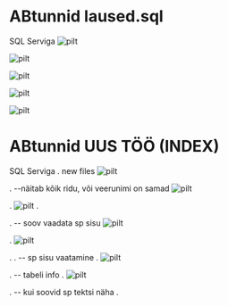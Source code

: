 # ABtunnid laused.sql
SQL Serviga
![pilt](https://github.com/user-attachments/assets/26d1178c-fb1b-481b-8785-cf319d3df5db)

![pilt](https://github.com/user-attachments/assets/0c254994-f86c-40e2-8064-2ee8795d20fc)

![pilt](https://github.com/user-attachments/assets/29790daa-5917-46f1-a196-41f5d1cd7b11)

![pilt](https://github.com/user-attachments/assets/d4526d30-677c-4818-a306-4da16d585ffe)

![pilt](https://github.com/user-attachments/assets/df4b04ed-b026-420e-a403-77a103382c9e)



# ABtunnid UUS TÖÖ (INDEX)
SQL Serviga
.
new files
![pilt](https://github.com/user-attachments/assets/2ad011f7-6638-4cf7-bed5-51a5ce09bce8)







.
--näitab kõik ridu, või veerunimi on samad
![pilt](https://github.com/user-attachments/assets/21288a3f-40e7-4303-a317-7d7fc888f728)


















.
![pilt](https://github.com/user-attachments/assets/8e32d165-054a-4826-bef7-5bd136683928)
.

















.
-- soov vaadata sp sisu
![pilt](https://github.com/user-attachments/assets/8775a4fc-2800-4d67-9f60-deec730da144)




















.
![pilt](https://github.com/user-attachments/assets/08851905-9dea-45f0-a20e-4ac8095a404f)




















.
.
-- sp sisu vaatamine
.
![pilt](https://github.com/user-attachments/assets/2f5d9611-e10a-46e4-b519-c2ceec4f8d9f)



















.
-- tabeli info
.
![pilt](https://github.com/user-attachments/assets/f68b5f80-908b-4e48-b5cb-593be8ded3bf)


























.
-- kui soovid sp tektsi näha
.






















